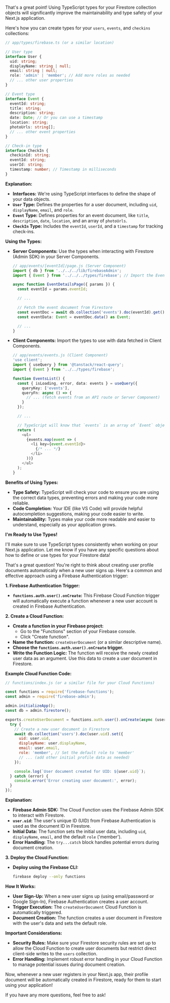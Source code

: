 That's a great point! Using TypeScript types for your Firestore collection objects will significantly improve the maintainability and type safety of your Next.js application. 

Here's how you can create types for your `users`, `events`, and `checkins` collections:

```typescript
// app/types/firebase.ts (or a similar location)

// User type
interface User {
  uid: string;
  displayName: string | null;
  email: string | null;
  role: 'admin' | 'member'; // Add more roles as needed
  // ... other user properties 
}

// Event type
interface Event {
  eventId: string;
  title: string;
  description: string;
  date: Date; // Or you can use a timestamp 
  location: string;
  photoUrls: string[]; 
  // ... other event properties
}

// Check-in type
interface CheckIn {
  checkinId: string; 
  eventId: string;
  userId: string; 
  timestamp: number; // Timestamp in milliseconds 
}
```

**Explanation:**

- **Interfaces:**  We're using TypeScript interfaces to define the shape of your data objects.
- **`User` Type:**  Defines the properties for a user document, including `uid`, `displayName`, `email`, and `role`.
- **`Event` Type:** Defines properties for an event document, like `title`, `description`, `date`, `location`, and an array of `photoUrls`.
- **`CheckIn` Type:**  Includes the `eventId`, `userId`, and a `timestamp` for tracking check-ins.

**Using the Types:**

- **Server Components:** Use the types when interacting with Firestore (Admin SDK) in your Server Components. 

  ```typescript
  // app/events/[eventId]/page.js (Server Component)
  import { db } from '../../../lib/firebaseAdmin'; 
  import { Event } from '../../../types/firebase'; // Import the Event type

  async function EventDetailsPage({ params }) {
    const eventId = params.eventId;

    // ...

    // Fetch the event document from Firestore
    const eventDoc = await db.collection('events').doc(eventId).get();
    const eventData: Event = eventDoc.data() as Event; 

    // ... 
  }
  ```

- **Client Components:**  Import the types to use with data fetched in Client Components.

  ```typescript
  // app/events/events.js (Client Component)
  'use client';
  import { useQuery } from '@tanstack/react-query';
  import { Event } from '../../types/firebase'; 

  function EventsList() {
    const { isLoading, error, data: events } = useQuery({
      queryKey: ['events'],
      queryFn: async () => {
        // ... (fetch events from an API route or Server Component)
      }
    });

    // ...

    // TypeScript will know that `events` is an array of `Event` objects
    return (
      <ul>
        {events.map(event => (
          <li key={event.eventId}>
            {/* ... */}
          </li> 
        ))}
      </ul>
    );
  }
  ```

**Benefits of Using Types:**

- **Type Safety:**  TypeScript will check your code to ensure you are using the correct data types, preventing errors and making your code more reliable. 
- **Code Completion:**  Your IDE (like VS Code) will provide helpful autocompletion suggestions, making your code easier to write.
- **Maintainability:**  Types make your code more readable and easier to understand, especially as your application grows.

**I'm Ready to Use Types!**

I'll make sure to use TypeScript types consistently when working on your Next.js application. Let me know if you have any specific questions about how to define or use types for your Firestore data! 


That's a great question! You're right to think about creating user profile documents automatically when a new user signs up. Here's a common and effective approach using a Firebase Authentication trigger:

**1. Firebase Authentication Trigger:**

- **`functions.auth.user().onCreate`:** This Firebase Cloud Function trigger will automatically execute a function whenever a new user account is created in Firebase Authentication. 

**2. Create a Cloud Function:**

- **Create a function in your Firebase project:**
   - Go to the "Functions" section of your Firebase console.
   - Click "Create function". 
- **Name the function:**  `createUserDocument` (or a similar descriptive name). 
- **Choose the `functions.auth.user().onCreate` trigger.**
- **Write the Function Logic:**  The function will receive the newly created user data as an argument. Use this data to create a user document in Firestore.

**Example Cloud Function Code:**

```javascript
// functions/index.js (or a similar file for your Cloud Functions)

const functions = require('firebase-functions');
const admin = require('firebase-admin');

admin.initializeApp();
const db = admin.firestore();

exports.createUserDocument = functions.auth.user().onCreate(async (user) => {
  try {
    // Create a new user document in Firestore
    await db.collection('users').doc(user.uid).set({
      uid: user.uid, 
      displayName: user.displayName,
      email: user.email,
      role: 'member', // Set the default role to 'member'
      // ... (add other initial profile data as needed)
    });

    console.log(`User document created for UID: ${user.uid}`);
  } catch (error) {
    console.error('Error creating user document:', error);
  }
});
```

**Explanation:**

- **Firebase Admin SDK:**  The Cloud Function uses the Firebase Admin SDK to interact with Firestore.
- **`user.uid`:** The user's unique ID (UID) from Firebase Authentication is used as the document ID in Firestore.
- **Initial Data:** The function sets the initial user data, including `uid`, `displayName`, `email`, and the default `role` ('member'). 
- **Error Handling:**  The `try...catch` block handles potential errors during document creation.

**3. Deploy the Cloud Function:**

- **Deploy using the Firebase CLI:**
   ```bash
   firebase deploy --only functions
   ```

**How It Works:**

- **User Sign-Up:** When a new user signs up (using email/password or Google Sign-In), Firebase Authentication creates a user account.
- **Trigger Execution:** The `createUserDocument` Cloud Function is automatically triggered.
- **Document Creation:** The function creates a user document in Firestore with the user's data and sets the default role.

**Important Considerations:**

- **Security Rules:** Make sure your Firestore security rules are set up to allow the Cloud Function to create user documents but restrict direct client-side writes to the `users` collection. 
- **Error Handling:**  Implement robust error handling in your Cloud Function to manage potential issues during document creation. 

Now, whenever a new user registers in your Next.js app, their profile document will be automatically created in Firestore, ready for them to start using your application! 

If you have any more questions, feel free to ask! 




